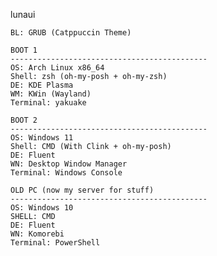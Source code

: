 lunaui
```
BL: GRUB (Catppuccin Theme)

BOOT 1
--------------------------------------------
OS: Arch Linux x86_64
Shell: zsh (oh-my-posh + oh-my-zsh)
DE: KDE Plasma
WM: KWin (Wayland)
Terminal: yakuake

BOOT 2
--------------------------------------------
OS: Windows 11
Shell: CMD (With Clink + oh-my-posh)
DE: Fluent
WN: Desktop Window Manager
Terminal: Windows Console

OLD PC (now my server for stuff)
--------------------------------------------
OS: Windows 10
SHELL: CMD
DE: Fluent
WN: Komorebi
Terminal: PowerShell
```

<!---
Lunauii/Lunauii is a ✨ special ✨ repository because its `README.md` (this file) appears on your GitHub profile.
You can click the Preview link to take a look at your changes.
--->
